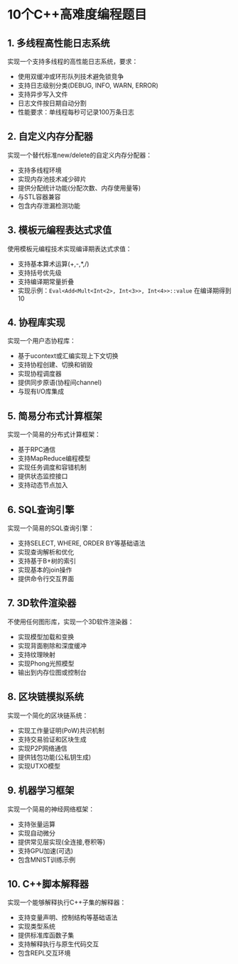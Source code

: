 # 10个C++高难度编程题目

## 1. 多线程高性能日志系统
实现一个支持多线程的高性能日志系统，要求：
- 使用双缓冲或环形队列技术避免锁竞争
- 支持日志级别分类(DEBUG, INFO, WARN, ERROR)
- 支持异步写入文件
- 日志文件按日期自动分割
- 性能要求：单线程每秒可记录100万条日志

## 2. 自定义内存分配器
实现一个替代标准new/delete的自定义内存分配器：
- 支持多线程环境
- 实现内存池技术减少碎片
- 提供分配统计功能(分配次数、内存使用量等)
- 与STL容器兼容
- 包含内存泄漏检测功能

## 3. 模板元编程表达式求值
使用模板元编程技术实现编译期表达式求值：
- 支持基本算术运算(+,-,*,/)
- 支持括号优先级
- 支持编译期常量折叠
- 实现示例：`Eval<Add<Mult<Int<2>, Int<3>>, Int<4>>::value` 在编译期得到10

## 4. 协程库实现
实现一个用户态协程库：
- 基于ucontext或汇编实现上下文切换
- 支持协程创建、切换和销毁
- 实现协程调度器
- 提供同步原语(协程间channel)
- 与现有I/O库集成

## 5. 简易分布式计算框架
实现一个简易的分布式计算框架：
- 基于RPC通信
- 支持MapReduce编程模型
- 实现任务调度和容错机制
- 提供状态监控接口
- 支持动态节点加入

## 6. SQL查询引擎
实现一个简易的SQL查询引擎：
- 支持SELECT, WHERE, ORDER BY等基础语法
- 实现查询解析和优化
- 支持基于B+树的索引
- 实现基本的join操作
- 提供命令行交互界面

## 7. 3D软件渲染器
不使用任何图形库，实现一个3D软件渲染器：
- 实现模型加载和变换
- 实现背面剔除和深度缓冲
- 支持纹理映射
- 实现Phong光照模型
- 输出到内存位图或控制台

## 8. 区块链模拟系统
实现一个简化的区块链系统：
- 实现工作量证明(PoW)共识机制
- 支持交易验证和区块生成
- 实现P2P网络通信
- 提供钱包功能(公私钥生成)
- 实现UTXO模型

## 9. 机器学习框架
实现一个简易的神经网络框架：
- 支持张量运算
- 实现自动微分
- 提供常见层实现(全连接,卷积等)
- 支持GPU加速(可选)
- 包含MNIST训练示例

## 10. C++脚本解释器
实现一个能够解释执行C++子集的解释器：
- 支持变量声明、控制结构等基础语法
- 实现类型系统
- 提供标准库函数子集
- 支持解释执行与原生代码交互
- 包含REPL交互环境
